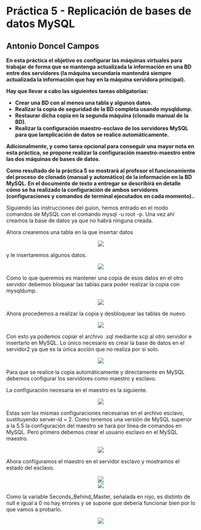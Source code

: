 Práctica 5 - Replicación de bases de datos MySQL
==================================================
Antonio Doncel Campos
--------------------------------------------------

**En esta práctica el objetivo es configurar las máquinas virtuales para trabajar de forma
que se mantenga actualizada la información en una BD entre dos servidores (la
máquina secundaria mantendrá siempre actualizada la información que hay en la
máquina servidora principal).**

**Hay que llevar a cabo las siguientes tareas obligatorias:**
* **Crear una BD con al menos una tabla y algunos datos.**
* **Realizar la copia de seguridad de la BD completa usando mysqldump.**
* **Restaurar dicha copia en la segunda máquina (clonado manual de la BD).**
* **Realizar la configuración maestro-esclavo de los servidores MySQL para que lareplicación de datos se realice automáticamente.**

**Adicionalmente, y como tarea opcional para conseguir una mayor nota en esta
práctica, se propone realizar la configuración maestro-maestro entre las dos máquinas
de bases de datos.**

**Como resultado de la práctica 5 se mostrará al profesor el funcionamiento del proceso
de clonado (manual y automático) de la información en la BD MySQL. En el
documento de texto a entregar se describirá en detalle cómo se ha realizado la
configuración de ambos servidores (configuraciones y comandos de terminal
ejecutados en cada momento)..**

Siguiendo las instrucciones del guion, hemos entrado en el modo comandos de MySQL con
el comando mysql -u root -p. Una vez ahí creamos la base de datos ya que no habrá ninguna creada.

Ahora crearemos una tabla en la que insertar datos
<div align="center"><img src="img/1.-crear_tabla.png"></div>

y le insertaremos algunos datos.
<div align="center"><img src="img/2.-insertar_datos.png"></div>

Como lo que queremos es mantener una copia de esos datos en el otro servidor debemos bloquear
las tablas para poder realizar la copia con mysqldump.
<div align="center"><img src="img/4.-bloqueo_lectura.png"></div>

Ahora procedemos a realizar la copia y desbloquear las tablas de nuevo.
<div align="center"><img src="img/5.-copia_desbloqueo.png"></div>

Con esto ya podemos copiar el archivo .sql mediante scp al otro servidor e insertarlo en
MySQL. Lo único necesario es crear la base de datos en el servidor2 ya que es la única acción
que no realiza por si solo.
<div align="center"><img src="img/6.-copiar_seg_serv2.png"></div>

Para que se realice la copia automáticamente y directamente en MySQL debemos configurar los servidores
como maestro y esclavo.

La configuración necesaria en el maestro es la siguiente.
<div align="center"><img src="img/7.-config_maestro.png"></div>

Estas son las mismas configuraciones necesarias en el archivo esclavo, sustituyendo server-id = 2.
Como tenemos una versión de MySQL superior a la 5.5 la configuración del maestro se hará por
línea de comandos en MySQL. Pero primero debemos crear el usuario esclavo en el MySQL maestro.
<div align="center"><img src="img/8.-crear_user_esclavo.png"></div>

Ahora configuramos el maestro en el servidor esclavo y mostramos el estado del esclavo.
<div align="center"><img src="img/9.-config_user_esclavo.png"></div>
<div align="center"><img src="img/10.-estado_esclavo.png"></div>

Como la variable Seconds_Behind_Master, señalada en rojo, es distinto de null e igual a 0
no hay errores y se supone que deberia funcionar bien por lo que vamos a probarlo.
<div align="center"><img src="img/11.-prueba_esclavo.png"></div>